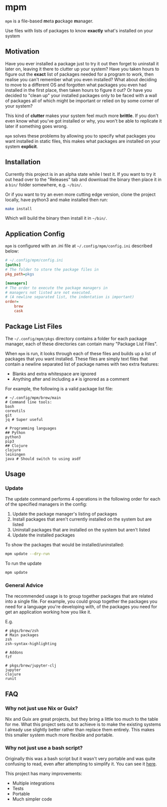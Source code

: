 # mpm

`mpm` is a file-based **m**eta **p**ackage **m**anager.

Use files with lists of packages to know **exactly** what's installed on your
system

## Motivation

Have you ever installed a package just to try it out then forget to uninstall it
later on, leaving it there to clutter up your system?
Have you taken hours to figure out the **exact** list of packages needed for a
program to work, then realise you can't remember what you even installed?
What about deciding to move to a different OS and forgotten what packages you
even had installed in the first place, then taken hours to figure it out?
Or have you decided to "clean up" your installed packages only to be faced with
a wall of packages all of which might be important or relied on by some corner
of your system?

This kind of **clutter** makes your system feel much more **brittle**. If you
don't even know what you've got installed or why, you won't be able to replicate
it later if something goes wrong.

`mpm` solves these problems by allowing you to specify what packages you want
installed in static files, this makes what packages are installed on your system
**explicit**.

## Installation

Currently this project is in an alpha state while I test it. If you want to try
it out head over to the "Releases" tab and download the binary then place it in
a `bin/` folder somewhere, e.g. `~/bin/`.

Or if you want to try an even more cutting edge version, clone the project
locally, have python3 and make installed then run:
```bash
make install
```
Which will build the binary then install it in `~/bin/`.

## Application Config

`mpm` is configured with an .ini file at `~/.config/mpm/config.ini` described
below:

```ini
# ~/.config/mpm/config.ini
[paths]
# The folder to store the package files in
pkg_path=pkgs

[managers]
# The order to execute the package managers in
# managers not listed are not executed.
# (A newline separated list, the indentation is important)
order=
    brew
    cask
```

## Package List Files

The `~/.config/mpm/pkgs` directory contains a folder for each package manager,
each of these directories can contain many "Package List Files".

When `mpm` is run, it looks through each of these files and builds up a list of
packages that you want installed. These files are simply text files that contain
a newline separated list of package names with two extra features:
- Blanks and extra whitespace are ignored
- Anything after and including a `#` is ignored as a comment

For example, the following is a valid package list file:
```
# ~/.config/mpm/brew/main
# Command line tools:
bash
coreutils
git
jq # Super useful

# Programming languages
## Python
python3
pip3
## Clojure
clojure
leiningen
java # Should switch to using asdf
```

## Usage

### Update

The update command performs 4 operations in the following order for each of the
specified managers in the config:

1. Update the package manager's listing of packages
2. Install packages that aren't currently installed on the system but are listed
3. Uninstall packages that are installed on the system but aren't listed
4. Update the installed packages

To show the packages that would be installed/uninstalled:
```bash
mpm update --dry-run
```

To run the update
```bash
mpm update
```

### General Advice

The recommended usage is to group together packages that are related into a
single file. For example, you could group together the packages you need for a
language you're developing with, of the packages you need for get an application
working how you like it.

E.g.
```
# pkgs/brew/zsh
# Main packages
zsh
zsh-syntax-highlighting

# Addons
fzf
```

```
# pkgs/brew/jupyter-clj
jupyter
clojure
runit
```

## FAQ

### Why not just use Nix or Guix?

Nix and Guix are great projects, but they bring a little too much to the table
for me. What this project sets out to achieve is to make the existing systems I
already use slightly better rather than replace them entirely. This makes this
smaller system much more flexible and portable.

### Why not just use a bash script?

Originally this was a bash script but it wasn't very portable and was quite
confusing to read, even after attempting to simplify it. You can see it
[here](https://github.com/Akeboshiwind/dotfiles/blob/e3114c4573b5430df20a33bd2a6480e857ec8a52/bin/bin/update).

This project has many improvements:
- Multiple integrations
- Tests
- Portable
- Much simpler code
